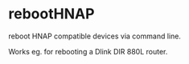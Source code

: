 # rebootHNAP

reboot HNAP compatible devices via command line. 

Works eg. for rebooting a Dlink DIR 880L router. 
